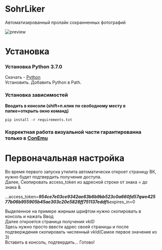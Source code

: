 # SohrLiker
Автоматизированный пролайк сохранненных фотографий   

![preview](https://i.imgur.com/FI2mvtK.png)

# Установка 
### Установка Python 3.7.0
  Скачать - [Python](https://www.python.org/ftp/python/3.7.0/python-3.7.0-amd64.exe)   
  Установить. Добавить Python в Path.

### Установка зависимостей
   **Вводить в консоли (shift+п.клик по свободному месту в папке+открыть окно команд)**

   ```
   pip install -r requirements.txt
   ```
### Корректная работа визуальной части гарантированна только в [ConEmu](http://conemu.ru/ru/)

# Первоначальная настройка
  Во время первого запуска утилита автоматически откроет страницу ВК, нужно будет подтвердить получение доступа.   
  Далее, Скопировать access_token из адресной строки от знака = до знака &   
  
  ...access_token=***954ce7e03ce9342ae63b6b9bb523c0a660fd57qwe42577b06b955905b45ae303c20e5828ff751137eddf***&expires_in=0
  
  Выделенное на примере жирным шрифтом нужно скопировать в консоль и нажать Ввод   
  Далее откроется страница получения *vkID*    
  Здесь нужно просто ввести адрес своей страницы и после подтверждения скопировать численный vkId(Самое первое значение из 3)    
  Вставить в консоль, подтвердить... Готово!
